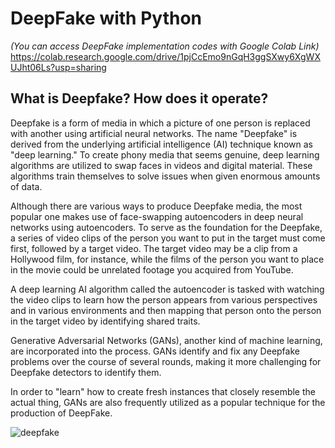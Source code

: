 # DeepFake with Python  

*(You can access DeepFake implementation codes with Google Colab Link)*
https://colab.research.google.com/drive/1pjCcEmo9nGqH3ggSXwy6XgWXUJht06Ls?usp=sharing

## What is Deepfake? How does it operate?

Deepfake is a form of media in which a picture of one person is replaced with another using artificial neural
networks. The name "Deepfake" is derived from the underlying artificial intelligence (AI) technique known as "deep
learning." To create phony media that seems genuine, deep learning algorithms are utilized to swap faces in videos
and digital material. These algorithms train themselves to solve issues when given enormous amounts of data.

Although there are various ways to produce Deepfake media, the most popular one makes use of face-swapping
autoencoders in deep neural networks using autoencoders. To serve as the foundation for the Deepfake, a series of
video clips of the person you want to put in the target must come first, followed by a target video. The target video
may be a clip from a Hollywood film, for instance, while the films of the person you want to place in the movie could
be unrelated footage you acquired from YouTube.

A deep learning AI algorithm called the autoencoder is tasked with watching the video clips to learn how the
person appears from various perspectives and in various environments and then mapping that person onto the person
in the target video by identifying shared traits.

Generative Adversarial Networks (GANs), another kind of machine learning, are incorporated into the process.
GANs identify and fix any Deepfake problems over the course of several rounds, making it more challenging for
Deepfake detectors to identify them.

In order to "learn" how to create fresh instances that closely resemble the actual thing, GANs are also
frequently utilized as a popular technique for the production of DeepFake.

![deepfake](https://www.gao.gov/assets/710/704754.png)

